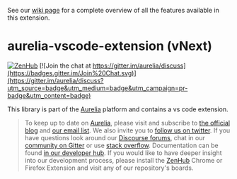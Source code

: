 See our [wiki page](https://github.com/aurelia/vscode-extension/wiki) for a complete overview of all the features available in this extension.


# aurelia-vscode-extension (vNext)

[![ZenHub](https://raw.githubusercontent.com/ZenHubIO/support/master/zenhub-badge.png)](https://zenhub.io)
[![Join the chat at https://gitter.im/aurelia/discuss](https://badges.gitter.im/Join%20Chat.svg)](https://gitter.im/aurelia/discuss?utm_source=badge&utm_medium=badge&utm_campaign=pr-badge&utm_content=badge)

This library is part of the [Aurelia](https://aurelia.io/) platform and contains a vs code extension.

> To keep up to date on [Aurelia](https://aurelia.io/), please visit and subscribe to [the official blog](https://aurelia.io/blog/) and [our email list](https://eepurl.com/ces50j). We also invite you to [follow us on twitter](https://twitter.com/aureliaeffect). If you have questions look around our [Discourse forums](https://discourse.aurelia.io/), chat in our [community on Gitter](https://gitter.im/aurelia/discuss) or use [stack overflow](https://stackoverflow.com/search?q=aurelia). Documentation can be found [in our developer hub](https://aurelia.io/docs/). If you would like to have deeper insight into our development process, please install the [ZenHub](https://zenhub.io) Chrome or Firefox Extension and visit any of our repository's boards.

